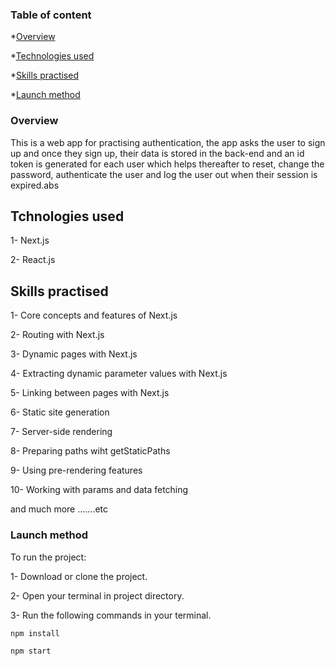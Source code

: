 ### Table of content

\*[Overview](#overview)

\*[Technologies used](#technologies-used)

\*[Skills practised](#skills-practised)

\*[Launch method](#launch-method)

### Overview

This is a web app for practising authentication, the app asks the user to sign up and once they sign up, their data is stored in the back-end and an id token is generated for each user which helps thereafter to reset, change the password, authenticate the user and log the user out when their session is expired.abs

## Tchnologies used

1- Next.js

2- React.js

## Skills practised

1- Core concepts and features of Next.js

2- Routing with Next.js

3- Dynamic pages with Next.js

4- Extracting dynamic parameter values with Next.js

5- Linking between pages with Next.js

6- Static site generation

7- Server-side rendering

8- Preparing paths wiht getStaticPaths

9- Using pre-rendering features

10- Working with params and data fetching

and much more .......etc

### Launch method

To run the project:

1- Download or clone the project.

2- Open your terminal in project directory.

3- Run the following commands in your terminal.

```
npm install

npm start
```

